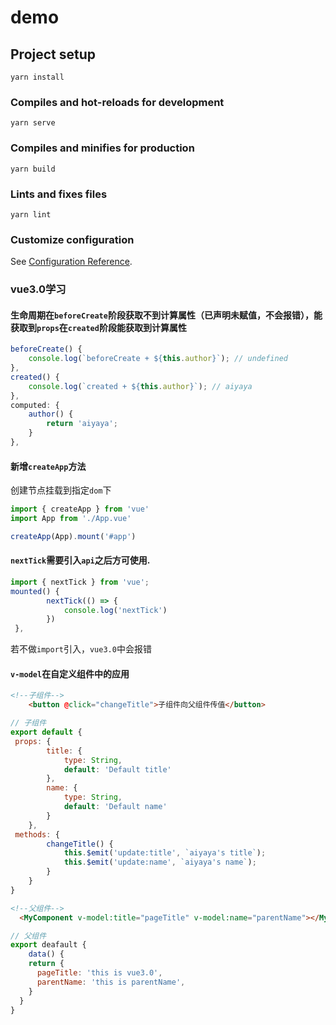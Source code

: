 # demo

## Project setup
```
yarn install
```

### Compiles and hot-reloads for development
```
yarn serve
```

### Compiles and minifies for production
```
yarn build
```

### Lints and fixes files
```
yarn lint
```

### Customize configuration
See [Configuration Reference](https://cli.vuejs.org/config/).

### vue3.0学习

#### **生命周期在`beforeCreate`阶段获取不到计算属性（已声明未赋值，不会报错），能获取到`props`在`created`阶段能获取到计算属性**
```javascript
beforeCreate() {
    console.log(`beforeCreate + ${this.author}`); // undefined
},
created() {
    console.log(`created + ${this.author}`); // aiyaya
},
computed: {
    author() {
        return 'aiyaya';
    }
},
```


#### **新增`createApp`方法**  
创建节点挂载到指定`dom`下
```javascript
import { createApp } from 'vue'
import App from './App.vue'

createApp(App).mount('#app')
```
  
#### **`nextTick`需要引入`api`之后方可使用**.  
```javascript
import { nextTick } from 'vue';
mounted() {
        nextTick(() => {
            console.log('nextTick')
        })
 },
```
若不做`import`引入，`vue3.0`中会报错  

#### **`v-model`在自定义组件中的应用**
```html
<!--子组件-->
    <button @click="changeTitle">子组件向父组件传值</button>
```
```javascript
// 子组件
export default {
 props: {
        title: {
            type: String,
            default: 'Default title'
        },
        name: {
            type: String,
            default: 'Default name'
        }
    },
 methods: {
        changeTitle() {
            this.$emit('update:title', `aiyaya's title`);
            this.$emit('update:name', `aiyaya's name`);
        }
    }
}
```
```html
<!--父组件-->
  <MyComponent v-model:title="pageTitle" v-model:name="parentName"></MyComponent>
```
```javascript
// 父组件
export deafault {
	data() {
    return {
      pageTitle: 'this is vue3.0',
      parentName: 'this is parentName',
    }
  }
}
```


